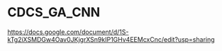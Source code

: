 # CDCS_GA_CNN

https://docs.google.com/document/d/1S-kTg2iXSMDGw4Oav0JKjgrXSn9kIP1GHv4EEMcxCnc/edit?usp=sharing
